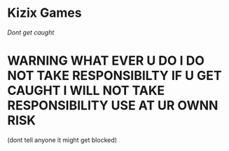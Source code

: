 # Kizix Games

*Dont get caught* 
# WARNING WHAT EVER U DO I DO NOT TAKE RESPONSIBILTY IF U GET CAUGHT I WILL NOT TAKE RESPONSIBILITY USE AT UR OWNN RISK
(dont tell anyone it might get blocked)

